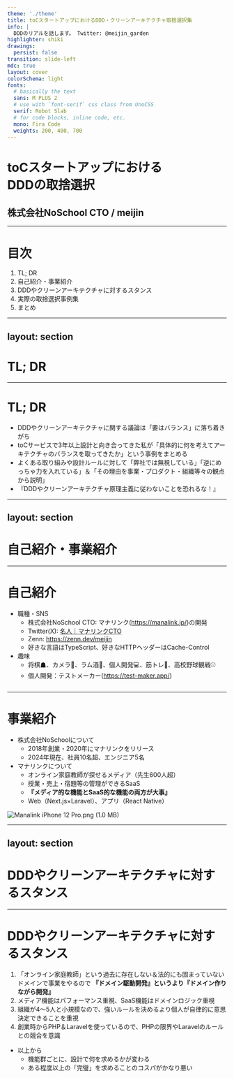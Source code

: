```yaml
---
theme: './theme'
title: toCスタートアップにおけるDDD・クリーンアーキテクチャ取捨選択集
info: |
  DDDのリアルを話します。 Twitter: @meijin_garden
highlighter: shiki
drawings:
  persist: false
transition: slide-left
mdc: true
layout: cover
colorSchema: light
fonts:
  # basically the text
  sans: M PLUS 2
  # use with `font-serif` css class from UnoCSS
  serif: Robot Slab
  # for code blocks, inline code, etc.
  mono: Fira Code
  weights: 200, 400, 700
---
```


# toCスタートアップにおける<br />DDDの取捨選択

## 株式会社NoSchool CTO / meijin

---

# 目次

1. TL; DR
1. 自己紹介・事業紹介
1. DDDやクリーンアーキテクチャに対するスタンス
1. 実際の取捨選択事例集
1. まとめ

---
layout: section
---

# TL; DR

---

# TL; DR

- DDDやクリーンアーキテクチャに関する議論は「要はバランス」に落ち着きがち
- toCサービスで3年以上設計と向き合ってきた私が「具体的に何を考えてアーキテクチャのバランスを取ってきたか」という事例をまとめる
- よくある取り組みや設計ルールに対して「弊社では無視している」「逆にめっちゃ力を入れている」＆「その理由を事業・プロダクト・組織等々の観点から説明」
- 『DDDやクリーンアーキテクチャ原理主義に従わないことを恐れるな！』

---
layout: section
---

# 自己紹介・事業紹介

---

# 自己紹介

- 職種・SNS
  - 株式会社NoSchool CTO: マナリンク(https://manalink.jp/)の開発
  - Twitter(X): [名人｜マナリンクCTO](https://twitter.com/meijin_garden)
  - Zenn: https://zenn.dev/meijin
  - 好きな言語はTypeScript、好きなHTTPヘッダーはCache-Control
- 趣味
  - 将棋☗、カメラ📸、ラム酒🥃、個人開発💻、筋トレ💪、高校野球観戦⚾
  - 個人開発：テストメーカー(https://test-maker.app/)

<div class="absolute top-12 right-8">
<img class="w-48 h-48 rounded-full" src="https://github.com/TeXmeijin/vite-react-ts-tailwind-firebase-starter/assets/7464929/09bd0b32-0bcc-4f0d-849a-ccfdd46713ba" alt="">
</div>

---

# 事業紹介

- 株式会社NoSchoolについて
  - 2018年創業・2020年にマナリンクをリリース
  - 2024年現在、社員10名超、エンジニア5名
- マナリンクについて
  - オンライン家庭教師が探せるメディア（先生600人超）
  - 授業・売上・宿題等の管理ができるSaaS
  - **『メディア的な機能とSaaS的な機能の両方が大事』**
  - Web（Next.js×Laravel）、アプリ（React Native）

<div class="absolute top-8 right-8">
<img class="w-64" alt="Manalink iPhone 12 Pro.png (1.0 MB)" src="https://img.esa.io/uploads/production/attachments/17780/2024/06/24/104467/8d5243bd-6c9e-4ab5-950d-f7d0d89c50de.png">
</div>

---
layout: section
---

# DDDやクリーンアーキテクチャに対するスタンス

---

# DDDやクリーンアーキテクチャに対するスタンス

1. <span>「オンライン家庭教師」という過去に存在しない＆法的にも固まっていないドメインで事業をやるので **『ドメイン駆動開発』というより『ドメイン作りながら開発』**</span>
2. メディア機能はパフォーマンス重視、SaaS機能はドメインロジック重視
3. 組織が4〜5人と小規模なので、強いルールを決めるより個人が自律的に意思決定できることを重視
4. 創業時からPHP＆Laravelを使っているので、PHPの限界やLaravelのルールとの競合を意識

- 以上から
  - 機能群ごとに、設計で何を求めるかが変わる
  - ある程度以上の「完璧」を求めることのコスパがかなり悪い